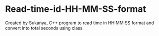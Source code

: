 # Read-time-id-HH-MM-SS-format
Created by Sukanya, C++ program to read time in HH:MM:SS format and convert into total seconds using class.
